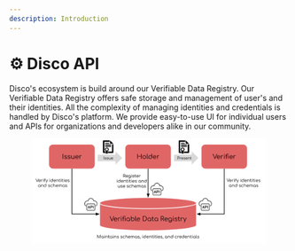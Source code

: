 ```yaml
---
description: Introduction
---
```


# ⚙ Disco API

Disco's ecosystem is build around our Verifiable Data Registry.  Our Verifiable Data Registry offers safe storage and management of user's and their identities.  All the complexity of managing identities and credentials is handled by Disco's platform.  We provide easy-to-use UI for individual users and APIs for organizations and developers alike in our community.&#x20;

<figure><picture><source srcset="../../.gitbook/assets/Verifiable Credentials - dark mode (2).png" media="(prefers-color-scheme: dark)"><img src="../../.gitbook/assets/Disco Ecosystem - light mode (2).png" alt=""></picture><figcaption></figcaption></figure>

